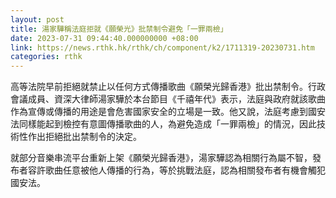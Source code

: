 ```yaml
---
layout: post
title: 湯家驊稱法庭拒就《願榮光》批禁制令避免「一罪兩檢」
date: 2023-07-31 09:44:40.000000000 +08:00
link: https://news.rthk.hk/rthk/ch/component/k2/1711319-20230731.htm
categories: rthk
---
```


高等法院早前拒絕就禁止以任何方式傳播歌曲《願榮光歸香港》批出禁制令。行政會議成員、資深大律師湯家驊於本台節目《千禧年代》表示，法庭與政府就該歌曲作為宣傳或傳播的用途是會危害國家安全的立場是一致。他又說，法庭考慮到國安法同樣能起到檢控有意圖傳播歌曲的人，為避免造成「一罪兩檢」的情況，因此技術性作出拒絕批出禁制令的決定。

就部分音樂串流平台重新上架《願榮光歸香港》，湯家驊認為相關行為屬不智，發布者容許歌曲任意被他人傳播的行為，等於挑戰法庭，認為相關發布者有機會觸犯國安法。
